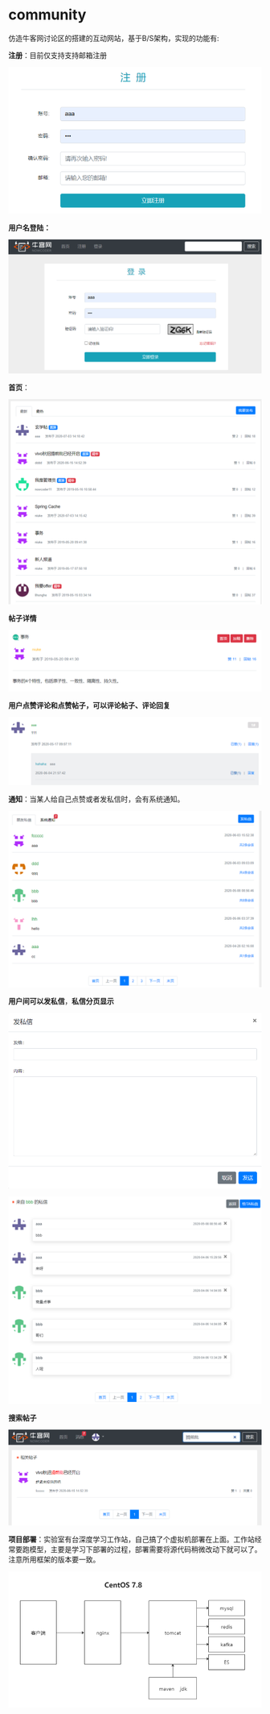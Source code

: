 # community
仿造牛客网讨论区的搭建的互动网站，基于B/S架构，实现的功能有:

**注册**：目前仅支持支持邮箱注册

![](https://github.com/Brystone/community/blob/master/image/%E6%B3%A8%E5%86%8C.png)

**用户名登陆：**

![](https://github.com/Brystone/community/blob/master/image/%E6%B3%A8%E5%86%8C%E7%99%BB%E9%99%86.png)

**首页**：

![](https://github.com/Brystone/community/blob/master/image/%E9%A6%96%E9%A1%B5.png)

**帖子详情**

![](https://github.com/Brystone/community/blob/master/image/%E5%B8%96%E5%AD%90%E8%AF%A6%E6%83%85.png)

**用户点赞评论和点赞帖子，可以评论帖子、评论回复**

![](https://github.com/Brystone/community/blob/master/image/%E8%AF%84%E8%AE%BA%E5%9B%9E%E5%A4%8D%E7%82%B9%E8%B5%9E.png)

**通知**：当某人给自己点赞或者发私信时，会有系统通知。

![](https://github.com/Brystone/community/blob/master/image/%E9%80%9A%E7%9F%A5.png)

**用户间可以发私信**，**私信分页显示**

![](https://github.com/Brystone/community/blob/master/image/%E5%8F%91%E7%A7%81%E4%BF%A1.png)

![](https://github.com/Brystone/community/blob/master/image/%E5%85%B7%E4%BD%93%E4%BC%9A%E8%AF%9D%E5%88%97%E8%A1%A8.png)

**搜索帖子**

![](https://github.com/Brystone/community/blob/master/image/%E6%90%9C%E7%B4%A2.png)

**项目部署**：实验室有台深度学习工作站，自己搞了个虚拟机部署在上面。工作站经常要跑模型，主要是学习下部署的过程，部署需要将源代码稍微改动下就可以了。注意所用框架的版本要一致。

![](https://github.com/Brystone/community/blob/master/image/%E9%A1%B9%E7%9B%AE%E9%83%A8%E7%BD%B2.png)
